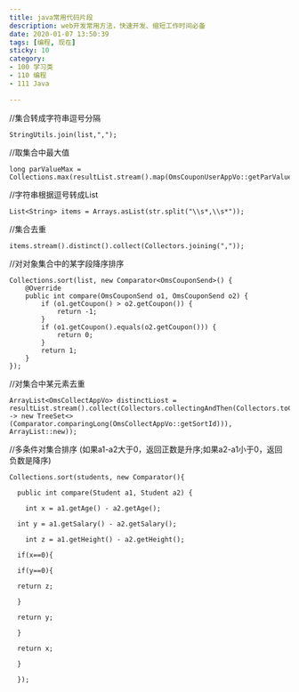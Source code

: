 ```yaml
---
title: java常用代码片段
description: web开发常用方法，快速开发、缩短工作时间必备
date: 2020-01-07 13:50:39
tags: [编程, 现在]
sticky: 10
category:
- 100 学习类
- 110 编程
- 111 Java

---
```


//集合转成字符串逗号分隔

    StringUtils.join(list,",");

//取集合中最大值

    long parValueMax = Collections.max(resultList.stream().map(OmsCouponUserAppVo::getParValue).collect(Collectors.toList()));

//字符串根据逗号转成List

    List<String> items = Arrays.asList(str.split("\\s*,\\s*"));

//集合去重

    items.stream().distinct().collect(Collectors.joining(","));

//对对象集合中的某字段降序排序

    Collections.sort(list, new Comparator<OmsCouponSend>() {
        @Override
        public int compare(OmsCouponSend o1, OmsCouponSend o2) {
            if (o1.getCoupon() > o2.getCoupon()) {
                return -1;
            }
            if (o1.getCoupon().equals(o2.getCoupon())) {
                return 0;
            }
            return 1;
        }
    });

//对集合中某元素去重

    ArrayList<OmsCollectAppVo> distinctLiost = resultList.stream().collect(Collectors.collectingAndThen(Collectors.toCollection(() -> new TreeSet<>(Comparator.comparingLong(OmsCollectAppVo::getSortId))), ArrayList::new));

//多条件对集合排序
(如果a1-a2大于0，返回正数是升序;如果a2-a1小于0，返回负数是降序)
    

    Collections.sort(students, new Comparator(){
    
      public int compare(Student a1, Student a2) {
    
     	int x = a1.getAge() - a2.getAge();
    
      int y = a1.getSalary() - a2.getSalary();
    
     	int z = a1.getHeight() - a2.getHeight();
    
      if(x==0){
    
      if(y==0){
    
      return z;
    
      }
    
      return y;
    
      }
    
      return x;
    
      }
    
      });


​     
















